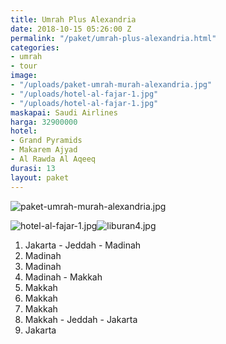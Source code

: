```yaml
---
title: Umrah Plus Alexandria
date: 2018-10-15 05:26:00 Z
permalink: "/paket/umrah-plus-alexandria.html"
categories:
- umrah
- tour
image:
- "/uploads/paket-umrah-murah-alexandria.jpg"
- "/uploads/hotel-al-fajar-1.jpg"
- "/uploads/hotel-al-fajar-1.jpg"
maskapai: Saudi Airlines
harga: 32900000
hotel:
- Grand Pyramids
- Makarem Ajyad
- Al Rawda Al Aqeeq
durasi: 13
layout: paket
---
```


![paket-umrah-murah-alexandria.jpg](/uploads/paket-umrah-murah-alexandria.jpg)

![hotel-al-fajar-1.jpg](/uploads/hotel-al-fajar-1.jpg)![liburan4.jpg](/uploads/liburan4.jpg)

1. Jakarta - Jeddah - Madinah
2. Madinah
3. Madinah
4. Madinah - Makkah
5. Makkah
6. Makkah
7. Makkah
8. Makkah - Jeddah - Jakarta
9. Jakarta